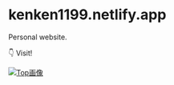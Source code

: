 # kenken1199.netlify.app

Personal website.

👇 Visit!

[![Top画像](https://raw.githubusercontent.com/haxibami/haxibami.net/main/haxibami.net/public/avangard.png)](https://kenken1199.netlify.app/)
